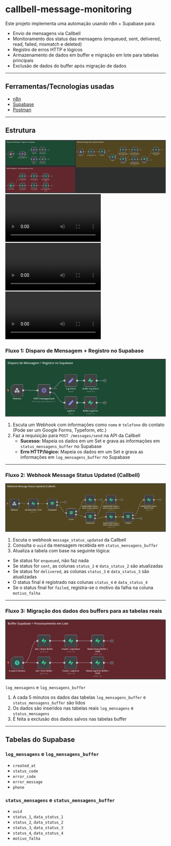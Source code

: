 # callbell-message-monitoring

Este projeto implementa uma automação usando n8n + Supabase para:

- Envio de mensagens via Callbell
- Monitoramento dos status das mensagens (enqueued, sent, delivered, read, failed, mismatch e deleted)
- Registro de erros HTTP e lógicos
- Armazenamento de dados em buffer e migração em lote para tabelas principais
- Exclusão de dados do buffer após migração de dados

---

## Ferramentas/Tecnologias usadas

- [n8n](https://n8n.io)
- [Supabase](https://supabase.com)
- [Postman](https://www.postman.com)

---

## Estrutura
![Estrutura](./assets/geral.jpeg)
![Demonstração Fluxo 1](./assets/status_mensagem.mp4)
![Demonstração Fluxo 2](./assets/erro_http.mp4)
![Demonstração FLuxo 3](./assets/buffer_tabela_real.mp4)

### Fluxo 1: Disparo de Mensagem + Registro no Supabase
![Fluxo 1](./assets/fluxo_1.jpeg)

1. Escuta um Webhook com informações como `nome` e `telefone` do contato  
   (Pode ser um Google Forms, Typeform, etc.)
2. Faz a requisição para `POST /messages/send` na API da Callbell  
   - **Sucesso:** Mapeia os dados em um Set e grava as informações em `status_mensagens_buffer` no Supabase  
   - **Erro HTTP/lógico:** Mapeia os dados em um Set e grava as informações em `log_mensagens_buffer` no Supabase

---

### Fluxo 2: Webhook Message Status Updated (Callbell)
![Fluxo 2](./assets/fluxo_2.jpeg)

1. Escuta o webhook `message_status_updated` da Callbell  
2. Consulta o `uuid` da mensagem recebida em `status_mensagens_buffer`  
3. Atualiza a tabela com base na seguinte lógica:

- Se status for `enqueued`, não faz nada  
- Se status for `sent`, as colunas `status_2` e `data_status_2` são atualizadas  
- Se status for `delivered`, as colunas `status_3` e `data_status_3` são atualizadas  
- O status final é registrado nas colunas `status_4` e `data_status_4`  
- Se o status final for `failed`, registra-se o motivo da falha na coluna `motivo_falha`  

---

### Fluxo 3: Migração dos dados dos buffers para as tabelas reais
![Fluxo 3](./assets/fluxo_3.jpeg)

`log_mensagens` e `log_mensagens_buffer`

1. A cada 5 minutos os dados das tabelas `log_mensagens_buffer` e `status_mensagens_buffer` são lidos  
2. Os dados são inseridos nas tabelas reais `log_mensagens` e `status_mensagens`  
3. É feita a exclusão dos dados salvos nas tabelas buffer  

---

## Tabelas do Supabase

### `log_mensagens` e `log_mensagens_buffer`

- `created_at`  
- `status_code`  
- `error_code`  
- `error_message`  
- `phone`  

### `status_mensagens` e `status_mensagens_buffer`

- `uuid`  
- `status_1`, `data_status_1`  
- `status_2`, `data_status_2`  
- `status_3`, `data_status_3`  
- `status_4`, `data_status_4`  
- `motivo_falha`
